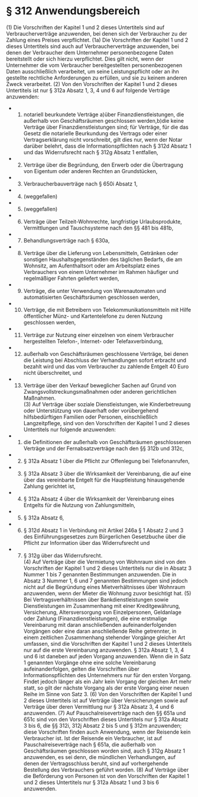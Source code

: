 # § 312 Anwendungsbereich
(1) Die Vorschriften der Kapitel 1 und 2 dieses Untertitels sind auf Verbraucherverträge anzuwenden, bei denen sich der Verbraucher zu der Zahlung eines Preises verpflichtet.
(1a) Die Vorschriften der Kapitel 1 und 2 dieses Untertitels sind auch auf Verbraucherverträge anzuwenden, bei denen der Verbraucher dem Unternehmer personenbezogene Daten bereitstellt oder sich hierzu verpflichtet. Dies gilt nicht, wenn der Unternehmer die vom Verbraucher bereitgestellten personenbezogenen Daten ausschließlich verarbeitet, um seine Leistungspflicht oder an ihn gestellte rechtliche Anforderungen zu erfüllen, und sie zu keinem anderen Zweck verarbeitet.
(2) Von den Vorschriften der Kapitel 1 und 2 dieses Untertitels ist nur § 312a Absatz 1, 3, 4 und 6 auf folgende Verträge anzuwenden:
* 1. notariell beurkundete Verträge a)über Finanzdienstleistungen, die außerhalb von Geschäftsräumen geschlossen werden,b)die keine Verträge über Finanzdienstleistungen sind; für Verträge, für die das Gesetz die notarielle Beurkundung des Vertrags oder einer Vertragserklärung nicht vorschreibt, gilt dies nur, wenn der Notar darüber belehrt, dass die Informationspflichten nach § 312d Absatz 1 und das Widerrufsrecht nach § 312g Absatz 1 entfallen,
* 2. Verträge über die Begründung, den Erwerb oder die Übertragung von Eigentum oder anderen Rechten an Grundstücken,
* 3. Verbraucherbauverträge nach § 650i Absatz 1,
* 4. (weggefallen)
* 5. (weggefallen)
* 6. Verträge über Teilzeit-Wohnrechte, langfristige Urlaubsprodukte, Vermittlungen und Tauschsysteme nach den §§ 481 bis 481b,
* 7. Behandlungsverträge nach § 630a,
* 8. Verträge über die Lieferung von Lebensmitteln, Getränken oder sonstigen Haushaltsgegenständen des täglichen Bedarfs, die am Wohnsitz, am Aufenthaltsort oder am Arbeitsplatz eines Verbrauchers von einem Unternehmer im Rahmen häufiger und regelmäßiger Fahrten geliefert werden,
* 9. Verträge, die unter Verwendung von Warenautomaten und automatisierten Geschäftsräumen geschlossen werden,
* 10. Verträge, die mit Betreibern von Telekommunikationsmitteln mit Hilfe öffentlicher Münz- und Kartentelefone zu deren Nutzung geschlossen werden,
* 11. Verträge zur Nutzung einer einzelnen von einem Verbraucher hergestellten Telefon-, Internet- oder Telefaxverbindung,
* 12. außerhalb von Geschäftsräumen geschlossene Verträge, bei denen die Leistung bei Abschluss der Verhandlungen sofort erbracht und bezahlt wird und das vom Verbraucher zu zahlende Entgelt 40 Euro nicht überschreitet, und
* 13. Verträge über den Verkauf beweglicher Sachen auf Grund von Zwangsvollstreckungsmaßnahmen oder anderen gerichtlichen Maßnahmen.  
(3) Auf Verträge über soziale Dienstleistungen, wie Kinderbetreuung oder Unterstützung von dauerhaft oder vorübergehend hilfsbedürftigen Familien oder Personen, einschließlich Langzeitpflege, sind von den Vorschriften der Kapitel 1 und 2 dieses Untertitels nur folgende anzuwenden:
* 1. die Definitionen der außerhalb von Geschäftsräumen geschlossenen Verträge und der Fernabsatzverträge nach den §§ 312b und 312c,
* 2. § 312a Absatz 1 über die Pflicht zur Offenlegung bei Telefonanrufen,
* 3. § 312a Absatz 3 über die Wirksamkeit der Vereinbarung, die auf eine über das vereinbarte Entgelt für die Hauptleistung hinausgehende Zahlung gerichtet ist,
* 4. § 312a Absatz 4 über die Wirksamkeit der Vereinbarung eines Entgelts für die Nutzung von Zahlungsmitteln,
* 5. § 312a Absatz 6,
* 6. § 312d Absatz 1 in Verbindung mit Artikel 246a § 1 Absatz 2 und 3 des Einführungsgesetzes zum Bürgerlichen Gesetzbuche über die Pflicht zur Information über das Widerrufsrecht und
* 7. § 312g über das Widerrufsrecht.  
(4) Auf Verträge über die Vermietung von Wohnraum sind von den Vorschriften der Kapitel 1 und 2 dieses Untertitels nur die in Absatz 3 Nummer 1 bis 7 genannten Bestimmungen anzuwenden. Die in Absatz 3 Nummer 1, 6 und 7 genannten Bestimmungen sind jedoch nicht auf die Begründung eines Mietverhältnisses über Wohnraum anzuwenden, wenn der Mieter die Wohnung zuvor besichtigt hat.
(5) Bei Vertragsverhältnissen über Bankdienstleistungen sowie Dienstleistungen im Zusammenhang mit einer Kreditgewährung, Versicherung, Altersversorgung von Einzelpersonen, Geldanlage oder Zahlung (Finanzdienstleistungen), die eine erstmalige Vereinbarung mit daran anschließenden aufeinanderfolgenden Vorgängen oder eine daran anschließende Reihe getrennter, in einem zeitlichen Zusammenhang stehender Vorgänge gleicher Art umfassen, sind die Vorschriften der Kapitel 1 und 2 dieses Untertitels nur auf die erste Vereinbarung anzuwenden. § 312a Absatz 1, 3, 4 und 6 ist daneben auf jeden Vorgang anzuwenden. Wenn die in Satz 1 genannten Vorgänge ohne eine solche Vereinbarung aufeinanderfolgen, gelten die Vorschriften über Informationspflichten des Unternehmers nur für den ersten Vorgang. Findet jedoch länger als ein Jahr kein Vorgang der gleichen Art mehr statt, so gilt der nächste Vorgang als der erste Vorgang einer neuen Reihe im Sinne von Satz 3.
(6) Von den Vorschriften der Kapitel 1 und 2 dieses Untertitels ist auf Verträge über Versicherungen sowie auf Verträge über deren Vermittlung nur § 312a Absatz 3, 4 und 6 anzuwenden.
(7) Auf Pauschalreiseverträge nach den §§ 651a und 651c sind von den Vorschriften dieses Untertitels nur § 312a Absatz 3 bis 6, die §§ 312i, 312j Absatz 2 bis 5 und § 312m anzuwenden; diese Vorschriften finden auch Anwendung, wenn der Reisende kein Verbraucher ist. Ist der Reisende ein Verbraucher, ist auf Pauschalreiseverträge nach § 651a, die außerhalb von Geschäftsräumen geschlossen worden sind, auch § 312g Absatz 1 anzuwenden, es sei denn, die mündlichen Verhandlungen, auf denen der Vertragsschluss beruht, sind auf vorhergehende Bestellung des Verbrauchers geführt worden.
(8) Auf Verträge über die Beförderung von Personen ist von den Vorschriften der Kapitel 1 und 2 dieses Untertitels nur § 312a Absatz 1 und 3 bis 6 anzuwenden.